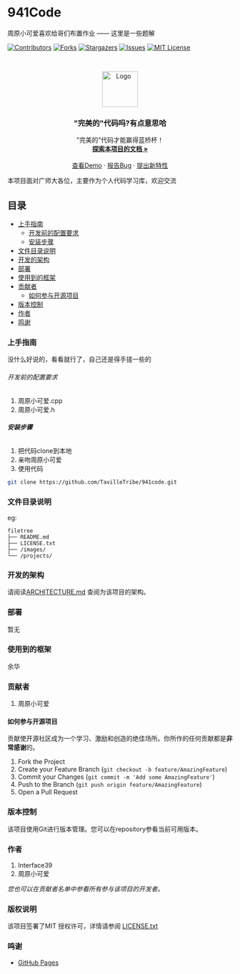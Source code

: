 

# 941Code

周原小可爱喜欢给哥们布置作业  ——  这里是一些题解

<!-- PROJECT SHIELDS -->

[![Contributors][contributors-shield]][contributors-url]
[![Forks][forks-shield]][forks-url]
[![Stargazers][stars-shield]][stars-url]
[![Issues][issues-shield]][issues-url]
[![MIT License][license-shield]][license-url]

<!-- PROJECT LOGO -->
<br />

<p align="center">
  <a href="https://github.com/TavilleTribe/941code/">
    <img src="images/logo.png" alt="Logo" width="80" height="80">
  </a>

  <h3 align="center">"完美的"代码吗?有点意思哈</h3>
  <p align="center">
    "完美的"代码才能赢得蓝桥杯！
    <br />
    <a href="https://github.com/TavilleTribe/941code"><strong>探索本项目的文档 »</strong></a>
    <br />
    <br />
    <a href="https://github.com/TavilleTribe/941code">查看Demo</a>
    ·
    <a href="https://github.com/TavilleTribe/941code/issues">报告Bug</a>
    ·
    <a href="https://github.com/TavilleTribe/941code/issues">提出新特性</a>
  </p>

</p>


 本项目面对广师大各位，主要作为个人代码学习库，欢迎交流
 
## 目录

- [上手指南](#上手指南)
  - [开发前的配置要求](#开发前的配置要求)
  - [安装步骤](#安装步骤)
- [文件目录说明](#文件目录说明)
- [开发的架构](#开发的架构)
- [部署](#部署)
- [使用到的框架](#使用到的框架)
- [贡献者](#贡献者)
  - [如何参与开源项目](#如何参与开源项目)
- [版本控制](#版本控制)
- [作者](#作者)
- [鸣谢](#鸣谢)

### 上手指南

没什么好说的，看看就行了，自己还是得手搓一些的



###### 开发前的配置要求

1. 周原小可爱.cpp
2. 周原小可爱.h

###### **安装步骤**

1. 把代码clone到本地
2. 亲吻周原小可爱
3. 使用代码

```sh
git clone https://github.com/TavilleTribe/941code.git
```

### 文件目录说明
eg:

```
filetree 
├── README.md
├── LICENSE.txt
├── /images/
└── /projects/

```





### 开发的架构 

请阅读[ARCHITECTURE.md](https://github.com/TavilleTribe/941code/ARCHITECTURE.md) 查阅为该项目的架构。

### 部署

暂无

### 使用到的框架

余华

### 贡献者

1. 周原小可爱

#### 如何参与开源项目

贡献使开源社区成为一个学习、激励和创造的绝佳场所。你所作的任何贡献都是**非常感谢**的。


1. Fork the Project
2. Create your Feature Branch (`git checkout -b feature/AmazingFeature`)
3. Commit your Changes (`git commit -m 'Add some AmazingFeature'`)
4. Push to the Branch (`git push origin feature/AmazingFeature`)
5. Open a Pull Request



### 版本控制

该项目使用Git进行版本管理。您可以在repository参看当前可用版本。

### 作者

1. Interface39
2. 周原小可爱

 *您也可以在贡献者名单中参看所有参与该项目的开发者。*

### 版权说明

该项目签署了MIT 授权许可，详情请参阅 [LICENSE.txt](https://github.com/TavilleTribe/941code/LICENSE.txt)

### 鸣谢


- [GitHub Pages](https://pages.github.com)

<!-- links -->
[your-project-path]: github.com/TavilleTribe/941code
[contributors-shield]: https://img.shields.io/github/contributors/TavilleTribe/941code.svg?style=flat-square
[contributors-url]: https://github.com/TavilleTribe/941code/graphs/contributors
[forks-shield]: https://img.shields.io/github/forks/TavilleTribe/941code.svg?style=flat-square
[forks-url]: https://github.com/TavilleTribe/941code/network/members
[stars-shield]: https://img.shields.io/github/stars/TavilleTribe/941code.svg?style=flat-square
[stars-url]: https://github.com/shaojintian/Best_README_template/stargazers
[issues-shield]: https://img.shields.io/github/issues/TavilleTribe/941code.svg?style=flat-square
[issues-url]: https://img.shields.io/github/issues/TavilleTribe/941code.svg
[license-shield]: https://img.shields.io/github/license/TavilleTribe/941code.svg?style=flat-square
[license-url]: https://github.com/TavilleTribe/941code/LICENSE.txt




